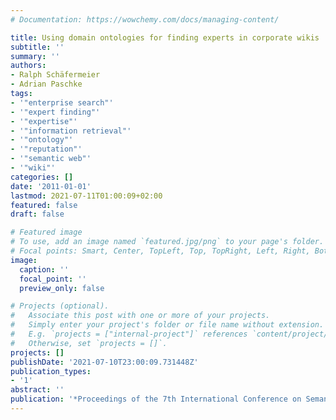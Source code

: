 ```yaml
---
# Documentation: https://wowchemy.com/docs/managing-content/

title: Using domain ontologies for finding experts in corporate wikis
subtitle: ''
summary: ''
authors:
- Ralph Schäfermeier
- Adrian Paschke
tags:
- '"enterprise search"'
- '"expert finding"'
- '"expertise"'
- '"information retrieval"'
- '"ontology"'
- '"reputation"'
- '"semantic web"'
- '"wiki"'
categories: []
date: '2011-01-01'
lastmod: 2021-07-11T01:00:09+02:00
featured: false
draft: false

# Featured image
# To use, add an image named `featured.jpg/png` to your page's folder.
# Focal points: Smart, Center, TopLeft, Top, TopRight, Left, Right, BottomLeft, Bottom, BottomRight.
image:
  caption: ''
  focal_point: ''
  preview_only: false

# Projects (optional).
#   Associate this post with one or more of your projects.
#   Simply enter your project's folder or file name without extension.
#   E.g. `projects = ["internal-project"]` references `content/project/deep-learning/index.md`.
#   Otherwise, set `projects = []`.
projects: []
publishDate: '2021-07-10T23:00:09.731448Z'
publication_types:
- '1'
abstract: ''
publication: '*Proceedings of the 7th International Conference on Semantic Systems*'
---
```


